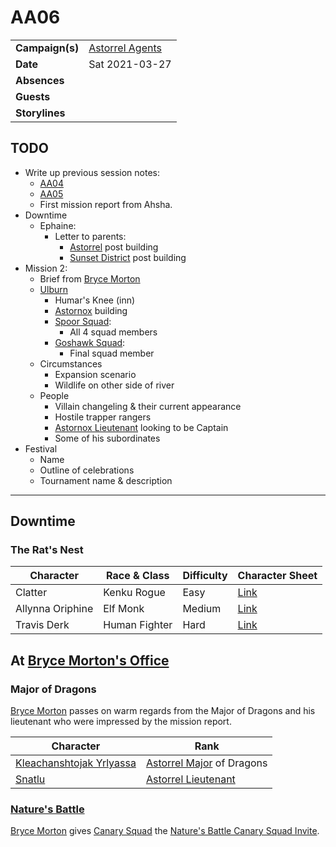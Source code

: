 # AA06

|||
| --- | --- |
| **Campaign(s)** | [Astorrel Agents](../campaigns/astorrel-agents/astorrel-agents.md) | session.2
| **Date** | Sat 2021-03-27 |
| **Absences** | |
| **Guests** | |
| **Storylines** | |

## TODO

- Write up previous session notes:
  - [AA04](AA04.md)
  - [AA05](AA05.md)
  - First mission report from Ahsha.
- Downtime
  - Ephaine:
    - Letter to parents:
      - [Astorrel](../organisations/astorrel/astorrel.md) post building
      - [Sunset District](../places/districts/sunset-district.md) post building
- Mission 2:
  - Brief from [Bryce Morton](../characters/bryce-morton.md)
  - [Ulburn](../places/villages/ulburn.md)
    - Humar's Knee (inn)
    - [Astornox](../organisations/astornox/astornox.md) building
    - [Spoor Squad](../organisations/astorrel/squads/spoor-squad.md):
      - All 4 squad members
    - [Goshawk Squad](../organisations/astorrel/squads/goshawk-squad.md):
      - Final squad member
  - Circumstances
    - Expansion scenario
    - Wildlife on other side of river
  - People
    - Villain changeling & their current appearance
    - Hostile trapper rangers
    - [Astornox Lieutenant](../organisations/astornox/ranks/astornox-lieutenant.md) looking to be Captain
    - Some of his subordinates
- Festival
  - Name
  - Outline of celebrations
  - Tournament name & description

---

## Downtime

### The Rat's Nest

| Character | Race & Class | Difficulty | Character Sheet |
| --- | --- | --- | --- |
| Clatter | Kenku Rogue | Easy | [Link](https://www.dndbeyond.com/profile/JessRising/characters/47311009)
| Allynna Oriphine | Elf Monk | Medium | [Link](https://www.dndbeyond.com/profile/JessRising/characters/47308940)
| Travis Derk | Human Fighter | Hard | [Link](https://www.dndbeyond.com/profile/JessRising/characters/47310414)

## At [Bryce Morton's Office](../places/buildings/bryce-mortons-office.md)

### Major of Dragons

[Bryce Morton](../characters/bryce-morton.md) passes on warm regards from the Major of Dragons and his lieutenant who were impressed by the mission report.

| Character | Rank |
| --- | --- |
| [Kleachanshtojak Yrlyassa](../characters/kleachanshtojak-yrlyassa.md) | [Astorrel Major](../organisations/astorrel/ranks/astorrel-major.md) of Dragons |
| [Snatlu](../characters/snatlu.md) | [Astorrel Lieutenant](../organisations/astorrel/ranks/astorrel-lieutenant.md) |

### [Nature's Battle](../storylines/natures-battle.md)

[Bryce Morton](../characters/bryce-morton.md) gives [Canary Squad](../organisations/astorrel/squads/canary-squad.md) the [Nature's Battle Canary Squad Invite](../papers/letters/natures-battle-canary-squad-invite.md).
